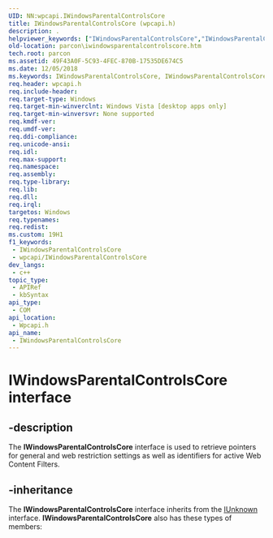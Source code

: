 ```yaml
---
UID: NN:wpcapi.IWindowsParentalControlsCore
title: IWindowsParentalControlsCore (wpcapi.h)
description: .
helpviewer_keywords: ["IWindowsParentalControlsCore","IWindowsParentalControlsCore interface","IWindowsParentalControlsCore interface","described","parcon.iwindowsparentalcontrolscore","wpcapi/IWindowsParentalControlsCore"]
old-location: parcon\iwindowsparentalcontrolscore.htm
tech.root: parcon
ms.assetid: 49F43A0F-5C93-4FEC-870B-17535DE674C5
ms.date: 12/05/2018
ms.keywords: IWindowsParentalControlsCore, IWindowsParentalControlsCore interface, IWindowsParentalControlsCore interface,described, parcon.iwindowsparentalcontrolscore, wpcapi/IWindowsParentalControlsCore
req.header: wpcapi.h
req.include-header: 
req.target-type: Windows
req.target-min-winverclnt: Windows Vista [desktop apps only]
req.target-min-winversvr: None supported
req.kmdf-ver: 
req.umdf-ver: 
req.ddi-compliance: 
req.unicode-ansi: 
req.idl: 
req.max-support: 
req.namespace: 
req.assembly: 
req.type-library: 
req.lib: 
req.dll: 
req.irql: 
targetos: Windows
req.typenames: 
req.redist: 
ms.custom: 19H1
f1_keywords:
 - IWindowsParentalControlsCore
 - wpcapi/IWindowsParentalControlsCore
dev_langs:
 - c++
topic_type:
 - APIRef
 - kbSyntax
api_type:
 - COM
api_location:
 - Wpcapi.h
api_name:
 - IWindowsParentalControlsCore
---
```


# IWindowsParentalControlsCore interface


## -description

The **IWindowsParentalControlsCore** interface is used to retrieve pointers for general and web restriction settings as well as identifiers for active Web Content Filters.

## -inheritance

The <b>IWindowsParentalControlsCore</b> interface inherits from the <a href="/windows/desktop/api/unknwn/nn-unknwn-iunknown">IUnknown</a> interface. <b>IWindowsParentalControlsCore</b> also has these types of members:

